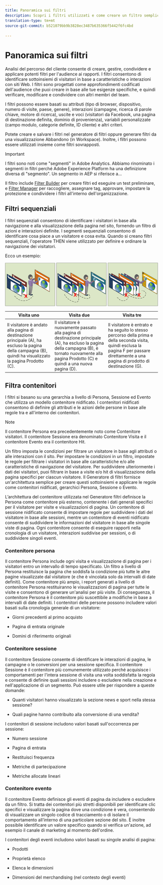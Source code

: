```yaml
---
title: Panoramica sui filtri
description: Scopri i filtri utilizzati e come creare un filtro semplice.
translation-type: tm+mt
source-git-commit: b521079bb9b3828ec3487b635366f5442f6fc4bd

---
```



# Panoramica sui filtri

Analisi del percorso del cliente consente di creare, gestire, condividere e applicare potenti filtri per l&#39;audience ai rapporti. I filtri consentono di identificare sottoinsiemi di visitatori in base a caratteristiche o interazioni con siti Web. I filtri sono progettati come approfondimenti codificati dell&#39;audience che puoi creare in base alle tue esigenze specifiche, e quindi verificare, modificare e condividere con altri membri del team.

I filtri possono essere basati su attributi (tipo di browser, dispositivo, numero di visite, paese, genere), interazioni (campagne, ricerca di parole chiave, motore di ricerca), uscite e voci (visitatori da Facebook, una pagina di destinazione definita, dominio di provenienza), variabili personalizzate (campo modulo, categorie definite, ID cliente) e altri criteri.

Potete creare e salvare i filtri nel generatore di filtri oppure generare filtri da una visualizzazione Abbandono (in Workspace). Inoltre, i filtri possono essere utilizzati insieme come filtri sovrapposti.

>[!IMPORTANT]
I filtri sono noti come &quot;segmenti&quot; in Adobe Analytics. Abbiamo rinominato i segmenti in filtri perché Adobe Experience Platform ha una definizione diversa di &quot;segmento&quot;. Un segmento in AEP si riferisce a...

Il filtro include [Filter Builder](/help/components/filters/create-filters.md) per creare filtri ed eseguire un test preliminare, e [Filter Manager](/help/components/filters/manage-filters.md) per raccogliere, assegnare tag, approvare, impostare la protezione e condividere i filtri all&#39;interno dell&#39;organizzazione.

## Filtri sequenziali

I filtri sequenziali consentono di identificare i visitatori in base alla navigazione e alla visualizzazione della pagina nel sito, fornendo un filtro di azioni e interazioni definite. I segmenti sequenziali consentono di identificare cosa piace a un visitatore e cosa evita. Quando si creano filtri sequenziali, l&#39;operatore THEN viene utilizzato per definire e ordinare la navigazione dei visitatori.

Ecco un esempio:

![](assets/sequential_fil.png)

| Visita uno | Visita due | Visita tre |
|---|---|---|
| Il visitatore è andato alla pagina di destinazione principale (A), ha escluso la pagina della campagna (B), quindi ha visualizzato la pagina Prodotto (C). | Il visitatore è nuovamente passato alla pagina di destinazione principale (A), ha escluso la pagina della campagna (B), è tornato nuovamente alla pagina Prodotto (C) e quindi a una nuova pagina (D). | Il visitatore è entrato e ha seguito lo stesso percorso della prima e della seconda visita, quindi esclusa la pagina F per passare direttamente a una pagina di prodotto di destinazione (G). |

## Filtra contenitori

I filtri si basano su una gerarchia a livello di Persona, Sessione ed Evento che utilizza un modello contenitore nidificato. I contenitori nidificati consentono di definire gli attributi e le azioni delle persone in base alle regole tra e all&#39;interno dei contenitori.

>[!NOTE]
>Il contenitore Persona era precedentemente noto come Contenitore visitatori. Il contenitore Sessione era denominato Contenitore Visita e il contenitore Evento era il contenitore Hit.

Un filtro imposta le condizioni per filtrare un visitatore in base agli attributi o alle interazioni con il sito. Per impostare le condizioni in un filtro, impostate le regole per filtrare i visitatori in base alle caratteristiche e/o alle caratteristiche di navigazione del visitatore. Per suddividere ulteriormente i dati dei visitatori, puoi filtrare in base a visite e/o hit di visualizzazione della pagina specifici per ciascun visitatore. Il Generatore di filtri fornisce un&#39;architettura semplice per creare questi sottoinsiemi e applicare le regole come contenitori nidificati, gerarchici Persona, Sessione o Evento.

L’architettura del contenitore utilizzata nel Generatore filtri definisce la Persona come contenitore più esterno, contenente i dati generali specifici per il visitatore per visite e visualizzazioni di pagina. Un contenitore di sessione nidificato consente di impostare regole per suddividere i dati del visitatore in base alle sessioni, mentre un contenitore di eventi nidificato consente di suddividere le informazioni del visitatore in base alle singole viste di pagina. Ogni contenitore consente di eseguire rapporti nella cronologia di un visitatore, interazioni suddivise per sessioni, o di suddividere singoli eventi.

### Contenitore persona

Il contenitore Persona include ogni visita e visualizzazione di pagina per i visitatori entro un intervallo di tempo specificato. Un filtro a livello di Persona restituisce la pagina che soddisfa la condizione più tutte le altre pagine visualizzate dal visitatore (e che è vincolata solo da intervalli di date definiti). Come contenitore più ampio, i report generati a livello di contenitore Persona restituiranno le visualizzazioni di pagina per tutte le visite e consentono di generare un&#39;analisi per più visite. Di conseguenza, il contenitore Persona è il contenitore più suscettibile a modifiche in base a intervalli di date definiti.
I contenitori delle persone possono includere valori basati sulla cronologia generale di un visitatore:

* Giorni precedenti al primo acquisto

* Pagina di entrata originale

* Domini di riferimento originali

### Contenitore sessione

Il contenitore Sessione consente di identificare le interazioni di pagina, le campagne o le conversioni per una sessione specifica. Il contenitore Sessione è il contenitore più comunemente utilizzato perché acquisisce i comportamenti per l&#39;intera sessione di visita una volta soddisfatta la regola e consente di definire quali sessioni includere o escludere nella creazione e nell&#39;applicazione di un segmento. Può essere utile per rispondere a queste domande:

* Quanti visitatori hanno visualizzato la sezione news e sport nella stessa sessione?

* Quali pagine hanno contribuito alla conversione di una vendita?

I contenitori di sessione includono valori basati sull&#39;occorrenza per sessione:

* Numero sessione

* Pagina di entrata

* Restituisci frequenza

* Metriche di partecipazione

* Metriche allocate lineari

### Contenitore evento

Il contenitore Evento definisce gli eventi di pagina da includere o escludere da un filtro. Si tratta dei contenitori più stretti disponibili per identificare clic specifici e visualizzare la pagina dove una condizione è vera, consentendo di visualizzare un singolo codice di tracciamento o di isolare il comportamento all’interno di una particolare sezione del sito. È inoltre possibile identificare un valore specifico quando si verifica un&#39;azione, ad esempio il canale di marketing al momento dell&#39;ordine.

I contenitori degli eventi includono valori basati su singole analisi di pagina:

* Prodotti

* Proprietà elenco

* Elenca le dimensioni

* Dimensioni del merchandising (nel contesto degli eventi)